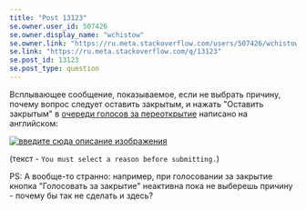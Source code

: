 ```yaml
---
title: "Post 13123"
se.owner.user_id: 507426
se.owner.display_name: "wchistow"
se.owner.link: "https://ru.meta.stackoverflow.com/users/507426/wchistow"
se.link: "https://ru.meta.stackoverflow.com/q/13123"
se.post_id: 13123
se.post_type: question
---
```

<p>Всплывающее сообщение, показываемое, если не выбрать причину, почему вопрос следует оставить закрытым, и нажать &quot;Оставить закрытым&quot; в <a href="https://ru.stackoverflow.com/review/reopen/">очереди голосов за переоткрытие</a> написано на английском:</p>
<p><a href="https://i.stack.imgur.com/urEWr.png" rel="nofollow noreferrer"><img src="https://i.stack.imgur.com/urEWr.png" alt="введите сюда описание изображения" /></a></p>
<p>(текст - <code>You must select a reason before submitting.</code>)</p>
<p>PS: А вообще-то странно: например, при голосовании за закрытие кнопка &quot;Голосовать за закрытие&quot; неактивна пока не выберешь причину - почему бы так не сделать и здесь?</p>
